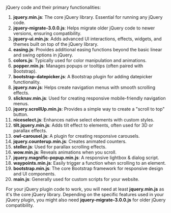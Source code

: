 jQuery code and their primary functionalities:

1. **jquery.min.js**: The core jQuery library. Essential for running any jQuery code.
2. **jquery-migrate-3.0.0.js**: Helps migrate older jQuery code to newer versions, ensuring compatibility.
3. **jquery-ui.min.js**: Adds advanced UI interactions, effects, widgets, and themes built on top of the jQuery library.
4. **easing.js**: Provides additional easing functions beyond the basic linear and swing options in jQuery.
5. **colors.js**: Typically used for color manipulation and animations.
6. **popper.min.js**: Manages popups or tooltips (often paired with Bootstrap).
7. **bootstrap-datepicker.js**: A Bootstrap plugin for adding datepicker functionality.
8. **jquery.nav.js**: Helps create navigation menus with smooth scrolling effects.
9. **slicknav.min.js**: Used for creating responsive mobile-friendly navigation menus.
10. **jquery.scrollUp.min.js**: Provides a simple way to create a "scroll to top" button.
11. **niceselect.js**: Enhances native select elements with custom styles.
12. **tilt.jquery.min.js**: Adds tilt effect to elements, often used for 3D or parallax effects.
13. **owl-carousel.js**: A plugin for creating responsive carousels.
14. **jquery.counterup.min.js**: Creates animated counters.
15. **steller.js**: Used for parallax scrolling effects.
16. **wow.min.js**: Reveals animations when you scroll.
17. **jquery.magnific-popup.min.js**: A responsive lightbox & dialog script.
18. **waypoints.min.js**: Easily trigger a function when scrolling to an element.
19. **bootstrap.min.js**: The core Bootstrap framework for responsive design and UI components.
20. **main.js**: Generally used for custom scripts for your website.

For your jQuery plugin code to work, you will need at least **jquery.min.js** as it's the core jQuery library. Depending on the specific features used in your jQuery plugin, you might also need **jquery-migrate-3.0.0.js** for older jQuery compatibility.

